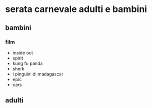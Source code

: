 # serata carnevale adulti e bambini
## bambini
### film
- inside out
- spirit
- kung fu panda
- sherk
- i pinguini di madagascar
- epic
- cars
## adulti